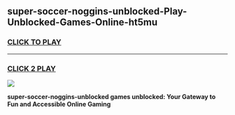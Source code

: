 
## super-soccer-noggins-unblocked-Play-Unblocked-Games-Online-ht5mu
<h3>
<a href="https://premium76.site?title=super-soccer-noggins-unblocked&ref=25A">CLICK TO PLAY</a></h3>
<hr>

<h3>
<a href="https://premium76.site?title=super-soccer-noggins-unblocked&ref=25A">CLICK 2 PLAY</a>
  
</h3>

<a href="https://premium76.site?title=super-soccer-noggins-unblocked&ref=25A"><img src="https://clearcache.store/games.png"></a>


**super-soccer-noggins-unblocked games unblocked: Your Gateway to Fun and Accessible Online Gaming**
